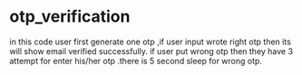 # otp_verification
in this code user first generate one otp ,if user input wrote right otp then its will show  email verified successfully. if user put wrong otp then  they have   3 attempt for enter his/her otp .there is 5 second sleep for wrong otp.
